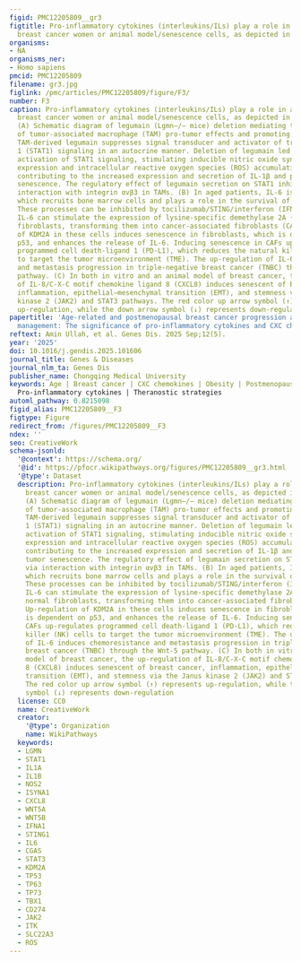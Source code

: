 ```yaml
---
figid: PMC12205809__gr3
figtitle: Pro-inflammatory cytokines (interleukins/ILs) play a role in aged/postmenopausal
  breast cancer women or animal model/senescence cells, as depicted in the illustration
organisms:
- NA
organisms_ner:
- Homo sapiens
pmcid: PMC12205809
filename: gr3.jpg
figlink: /pmc/articles/PMC12205809/figure/F3/
number: F3
caption: Pro-inflammatory cytokines (interleukins/ILs) play a role in aged/postmenopausal
  breast cancer women or animal model/senescence cells, as depicted in the illustration.
  (A) Schematic diagram of legumain (Lgmn−/− mice) deletion mediating the inhibition
  of tumor-associated macrophage (TAM) pro-tumor effects and promoting tumor senescence.
  TAM-derived legumain suppresses signal transducer and activator of transcription
  1 (STAT1) signaling in an autocrine manner. Deletion of legumain led to the sustained
  activation of STAT1 signaling, stimulating inducible nitric oxide synthase (iNOS)
  expression and intracellular reactive oxygen species (ROS) accumulation, and thus
  contributing to the increased expression and secretion of IL-1β and promoting tumor
  senescence. The regulatory effect of legumain secretion on STAT1 inhibition via
  interaction with integrin αvβ3 in TAMs. (B) In aged patients, IL-6 is up-regulated,
  which recruits bone marrow cells and plays a role in the survival of tumor cells.
  These processes can be inhibited by tocilizumab/STING/interferon (IFN)/STAT1 pathways.
  IL-6 can stimulate the expression of lysine-specific demethylase 2A (KDM2A) in normal
  fibroblasts, transforming them into cancer-associated fibroblasts (CAFs). Up-regulation
  of KDM2A in these cells induces senescence in fibroblasts, which is dependent on
  p53, and enhances the release of IL-6. Inducing senescence in CAFs up-regulates
  programmed cell death-ligand 1 (PD-L1), which reduces the natural killer (NK) cells
  to target the tumor microenvironment (TME). The up-regulation of IL-6 induces chemoresistance
  and metastasis progression in triple-negative breast cancer (TNBC) through the Wnt-5
  pathway. (C) In both in vitro and an animal model of breast cancer, the up-regulation
  of IL-8/C-X-C motif chemokine ligand 8 (CXCL8) induces senescent of breast cancer,
  inflammation, epithelial–mesenchymal transition (EMT), and stemness via the Janus
  kinase 2 (JAK2) and STAT3 pathways. The red color up arrow symbol (↑) represents
  up-regulation, while the down arrow symbol (↓) represents down-regulation
papertitle: 'Age-related and postmenopausal breast cancer progression and treatment
  management: The significance of pro-inflammatory cytokines and CXC chemokines'
reftext: Amin Ullah, et al. Genes Dis. 2025 Sep;12(5).
year: '2025'
doi: 10.1016/j.gendis.2025.101606
journal_title: Genes & Diseases
journal_nlm_ta: Genes Dis
publisher_name: Chongqing Medical University
keywords: Age | Breast cancer | CXC chemokines | Obesity | Postmenopausal women |
  Pro-inflammatory cytokines | Theranostic strategies
automl_pathway: 0.8215098
figid_alias: PMC12205809__F3
figtype: Figure
redirect_from: /figures/PMC12205809__F3
ndex: ''
seo: CreativeWork
schema-jsonld:
  '@context': https://schema.org/
  '@id': https://pfocr.wikipathways.org/figures/PMC12205809__gr3.html
  '@type': Dataset
  description: Pro-inflammatory cytokines (interleukins/ILs) play a role in aged/postmenopausal
    breast cancer women or animal model/senescence cells, as depicted in the illustration.
    (A) Schematic diagram of legumain (Lgmn−/− mice) deletion mediating the inhibition
    of tumor-associated macrophage (TAM) pro-tumor effects and promoting tumor senescence.
    TAM-derived legumain suppresses signal transducer and activator of transcription
    1 (STAT1) signaling in an autocrine manner. Deletion of legumain led to the sustained
    activation of STAT1 signaling, stimulating inducible nitric oxide synthase (iNOS)
    expression and intracellular reactive oxygen species (ROS) accumulation, and thus
    contributing to the increased expression and secretion of IL-1β and promoting
    tumor senescence. The regulatory effect of legumain secretion on STAT1 inhibition
    via interaction with integrin αvβ3 in TAMs. (B) In aged patients, IL-6 is up-regulated,
    which recruits bone marrow cells and plays a role in the survival of tumor cells.
    These processes can be inhibited by tocilizumab/STING/interferon (IFN)/STAT1 pathways.
    IL-6 can stimulate the expression of lysine-specific demethylase 2A (KDM2A) in
    normal fibroblasts, transforming them into cancer-associated fibroblasts (CAFs).
    Up-regulation of KDM2A in these cells induces senescence in fibroblasts, which
    is dependent on p53, and enhances the release of IL-6. Inducing senescence in
    CAFs up-regulates programmed cell death-ligand 1 (PD-L1), which reduces the natural
    killer (NK) cells to target the tumor microenvironment (TME). The up-regulation
    of IL-6 induces chemoresistance and metastasis progression in triple-negative
    breast cancer (TNBC) through the Wnt-5 pathway. (C) In both in vitro and an animal
    model of breast cancer, the up-regulation of IL-8/C-X-C motif chemokine ligand
    8 (CXCL8) induces senescent of breast cancer, inflammation, epithelial–mesenchymal
    transition (EMT), and stemness via the Janus kinase 2 (JAK2) and STAT3 pathways.
    The red color up arrow symbol (↑) represents up-regulation, while the down arrow
    symbol (↓) represents down-regulation
  license: CC0
  name: CreativeWork
  creator:
    '@type': Organization
    name: WikiPathways
  keywords:
  - LGMN
  - STAT1
  - IL1A
  - IL1B
  - NOS2
  - ISYNA1
  - CXCL8
  - WNT5A
  - WNT5B
  - IFNA1
  - STING1
  - IL6
  - CGAS
  - STAT3
  - KDM2A
  - TP53
  - TP63
  - TP73
  - TBX1
  - CD274
  - JAK2
  - ITK
  - SLC22A3
  - ROS
---
```

